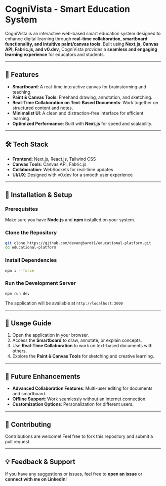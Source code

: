 # CogniVista - Smart Education System

CogniVista is an interactive web-based smart education system designed to enhance digital learning through **real-time collaboration, smartboard functionality, and intuitive paint/canvas tools**. Built using **Next.js, Canvas API, Fabric.js, and v0.dev**, CogniVista provides a **seamless and engaging learning experience** for educators and students.

---

## 🚀 Features

- **Smartboard**: A real-time interactive canvas for brainstorming and teaching.
- **Paint & Canvas Tools**: Freehand drawing, annotation, and sketching.
- **Real-Time Collaboration on Text-Based Documents**: Work together on structured content and notes.
- **Minimalist UI**: A clean and distraction-free interface for efficient learning.
- **Optimized Performance**: Built with **Next.js** for speed and scalability.

---

## 🛠️ Tech Stack

- **Frontend**: Next.js, React.js, Tailwind CSS
- **Canvas Tools**: Canvas API, Fabric.js
- **Collaboration**: WebSockets for real-time updates
- **UI/UX**: Designed with v0.dev for a smooth user experience

---

## 🔧 Installation & Setup

### Prerequisites
Make sure you have **Node.js** and **npm** installed on your system.

### Clone the Repository
```bash
git clone https://github.com/devangbarot1/educational-platform.git
cd educational-platform
```

### Install Dependencies
```bash
npm i --force
```

### Run the Development Server
```bash
npm run dev
```
The application will be available at `http://localhost:3000`

---

## 📌 Usage Guide

1. Open the application in your browser.
2. Access the **Smartboard** to draw, annotate, or explain concepts.
3. Use **Real-Time Collaboration** to work on text-based documents with others.
4. Explore the **Paint & Canvas Tools** for sketching and creative learning.

---

## 📅 Future Enhancements

- **Advanced Collaboration Features**: Multi-user editing for documents and smartboard.
- **Offline Support**: Work seamlessly without an internet connection.
- **Customization Options**: Personalization for different users.

---

## 🤝 Contributing
Contributions are welcome! Feel free to fork this repository and submit a pull request.

---

## 💡 Feedback & Support
If you have any suggestions or issues, feel free to **open an issue** or **connect with me on LinkedIn**!

